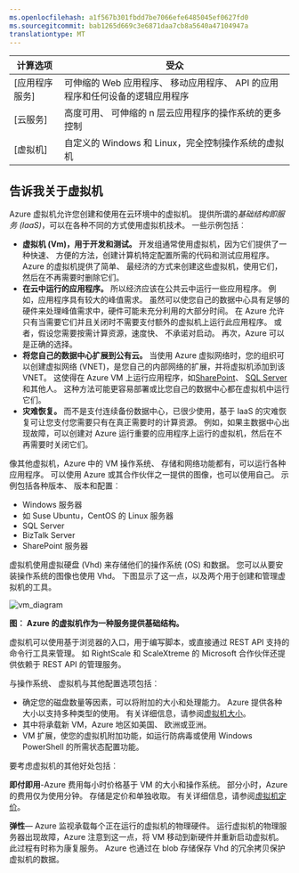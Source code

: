 ```yaml
---
ms.openlocfilehash: a1f567b301fbdd7be7066efe6485045ef0627fd0
ms.sourcegitcommit: bab1265d669c3e6871daa7cb8a5640a47104947a
translationtype: MT
---
```

| 计算选项    | 受众   |
| ------------------ | --------   |
| [应用程序服务]      | 可伸缩的 Web 应用程序、 移动应用程序、 API 的应用程序和任何设备的逻辑应用程序 |
| [云服务]   | 高度可用、 可伸缩的 n 层云应用程序的操作系统的更多控制 |
| [虚拟机] | 自定义的 Windows 和 Linux，完全控制操作系统的虚拟机 |

<a name="tellmevm"></a>
## 告诉我关于虚拟机

Azure 虚拟机允许您创建和使用在云环境中的虚拟机。 提供所谓的*基础结构即服务 (IaaS)*，可以在各种不同的方式使用虚拟机技术。 一些示例包括︰

- **虚拟机 (Vm)，用于开发和测试。** 开发组通常使用虚拟机，因为它们提供了一种快速、 方便的方法，创建计算机特定配置所需的代码和测试应用程序。 Azure 的虚拟机提供了简单、 最经济的方式来创建这些虚拟机，使用它们，然后在不再需要时删除它们。
- **在云中运行的应用程序。** 所以经济应该在公共云中运行一些应用程序。 例如，应用程序具有较大的峰值需求。 虽然可以使您自己的数据中心具有足够的硬件来处理峰值需求中，硬件可能未充分利用的大部分时间。 在 Azure 允许只有当需要它们并且关闭时不需要支付额外的虚拟机上运行此应用程序。 或者，假设您需要按需计算资源，速度快、 不承诺对启动。 再次，Azure 可以是正确的选择。
- **将您自己的数据中心扩展到公有云。** 当使用 Azure 虚拟网络时，您的组织可以创建虚拟网络 (VNET)，是您自己的内部网络的扩展，并将虚拟机添加到该 VNET。 这使得在 Azure VM 上运行应用程序，如[SharePoint](virtual-machines-sharepoint-infrastructure-services.md)、 [SQL Server](virtual-machines-sql-server-infrastructure-services.md)和其他人。 这种方法可能更容易部署或比您自己的数据中心都在虚拟机中运行它们。   
- **灾难恢复。** 而不是支付连续备份数据中心，已很少使用，基于 IaaS 的灾难恢复可让您支付您需要只有在真正需要时的计算资源。  例如，如果主数据中心出现故障，可以创建对 Azure 运行重要的应用程序上运行的虚拟机，然后在不再需要时关闭它们。

像其他虚拟机，Azure 中的 VM 操作系统、 存储和网络功能都有，可以运行各种应用程序。 可以使用 Azure 或其合作伙伴之一提供的图像，也可以使用自己。 示例包括各种版本、 版本和配置︰
 
-   Windows 服务器 
-   如 Suse Ubuntu，CentOS 的 Linux 服务器
-   SQL Server
-   BizTalk Server 
-   SharePoint 服务器

虚拟机使用虚拟硬盘 (Vhd) 来存储他们的操作系统 (OS) 和数据。 您可以从要安装操作系统的图像也使用 Vhd。 下图显示了这一点，以及两个用于创建和管理虚拟机的工具。

<a name="fig_createvms"></a>
![vm_diagram](./media/virtual-machines-choose-me-content/diagram.png)

**图︰ Azure 的虚拟机作为一种服务提供基础结构。**

虚拟机可以使用基于浏览器的入口，用于编写脚本，或直接通过 REST API 支持的命令行工具来管理。 如 RightScale 和 ScaleXtreme 的 Microsoft 合作伙伴还提供依赖于 REST API 的管理服务。 

与操作系统、 虚拟机与其他配置选项包括︰

- 确定您的磁盘数量等因素，可以将附加的大小和处理能力。 Azure 提供各种大小以支持多种类型的使用。 有关详细信息，请参阅[虚拟机大小](virtual-machines-size-specs.md)。  
- 其中将承载新 VM，Azure 地区如美国、 欧洲或亚洲。 
- VM 扩展，使您的虚拟机附加功能，如运行防病毒或使用 Windows PowerShell 的所需状态配置功能。

要考虑虚拟机的其他好处包括︰

**即付即用**-Azure 费用每小时价格基于 VM 的大小和操作系统。 部分小时，Azure 的费用仅为使用分钟。 存储是定价和单独收取。 有关详细信息，请参阅[虚拟机定价](http://azure.microsoft.com/pricing/details/virtual-machines/)。

**弹性**— Azure 监视承载每个正在运行的虚拟机的物理硬件。 运行虚拟机的物理服务器出现故障，Azure 注意到这一点，将 VM 移动到新硬件并重新启动虚拟机。 此过程有时称为康复服务。 Azure 也通过在 blob 存储保存 Vhd 的冗余拷贝保护虚拟机的数据。 



